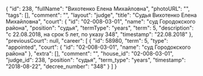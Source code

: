 {
    "id": 238,
    "fullName": "Вихотенко Елена Михайловна",
    "photoURL": "",
    "tags": [],
    "comment": "",
    "layout": "judge",
    "title": "Судья Вихотенко Елена Михайловна",
    "court": {
        "id": "02-008-03-01",
        "name": "суд Городокского района",
        "position": "судья",
        "termType": "years",
        "term": 5,
        "description": "c 22.08.2018, на срок 5 лет, по указу 348",
        "timestamp": "22.08.2018"
    },
    "previousCourt": null,
    "career": [
        {
            "id": 58980,
            "term": 5,
            "type": "appointed",
            "court": {
                "id": "02-008-03-01",
                "name": "суд Городокского района"
            },
            "extra": [],
            "comment": "",
            "house_id": "02-008-03-01",
            "judge_id": 238,
            "position": "судья",
            "term_type": "years",
            "timestamp": "2018-08-22",
            "decree_number": "348"
        }
    ]
}